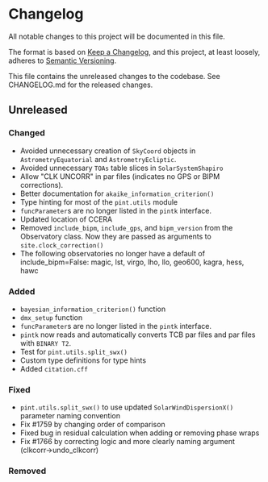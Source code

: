 # Changelog
All notable changes to this project will be documented in this file.

The format is based on [Keep a Changelog](https://keepachangelog.com/en/1.0.0/),
and this project, at least loosely, adheres to [Semantic Versioning](https://semver.org/spec/v2.0.0.html).

This file contains the unreleased changes to the codebase. See CHANGELOG.md for
the released changes.

## Unreleased
### Changed
- Avoided unnecessary creation of `SkyCoord` objects in `AstrometryEquatorial` and `AstrometryEcliptic`.
- Avoided unnecessary `TOAs` table slices in `SolarSystemShapiro`
- Allow "CLK UNCORR" in par files (indicates no GPS or BIPM corrections). 
- Better documentation for `akaike_information_criterion()`
- Type hinting for most of the `pint.utils` module
- `funcParameter`s are no longer listed in the `pintk` interface.
- Updated location of CCERA
- Removed `include_bipm`, `include_gps`, and `bipm_version` from the Observatory class. Now they are passed as arguments to `site.clock_correction()`
- The following observatories no longer have a default of include_bipm=False: magic, lst, virgo, lho, llo, geo600, kagra, hess, hawc
### Added
- `bayesian_information_criterion()` function 
- `dmx_setup` function
- `funcParameter`s are no longer listed in the `pintk` interface.
- `pintk` now reads and automatically converts TCB par files and par files with `BINARY T2`.
- Test for `pint.utils.split_swx()`
- Custom type definitions for type hints
- Added `citation.cff`
### Fixed
- `pint.utils.split_swx()` to use updated `SolarWindDispersionX()` parameter naming convention 
- Fix #1759 by changing order of comparison
- Fixed bug in residual calculation when adding or removing phase wraps
- Fix #1766 by correcting logic and more clearly naming argument (clkcorr->undo_clkcorr)
### Removed
